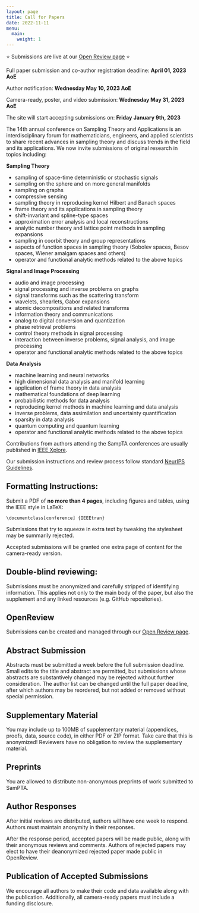 ```yaml
---
layout: page
title: Call for Papers
date: 2022-11-11
menu:
  main:
    weight: 1
---
```


⭐ Submissions are live at our [Open Review page](https://openreview.net/group?id=SampTA/2023/Conference) ⭐

Full paper submission and co-author registration deadline: **April 01, 2023 AoE**

Author notification: **Wednesday May 10, 2023 AoE**

Camera-ready, poster, and video submission: **Wednesday May 31, 2023 AoE**

The site will start accepting submissions on: **Friday** **January 9th, 2023**

The 14th annual conference on Sampling Theory and Applications is an interdisciplinary forum for mathematicians, engineers, and applied scientists to share recent advances in sampling theory and discuss trends in the field and its applications. We now invite submissions of original research in topics including:

**Sampling Theory**

- sampling of space-time deterministic or stochastic signals
- sampling on the sphere and on more general manifolds
- sampling on graphs
- compressive sensing
- sampling theory in reproducing kernel Hilbert and Banach spaces
- frame theory and its applications in sampling theory
- shift-invariant and spline-type spaces
- approximation error analysis and local reconstructions
- analytic number theory and lattice point methods in sampling expansions
- sampling in coorbit theory and group representations
- aspects of function spaces in sampling theory (Sobolev spaces, Besov spaces, Wiener amalgam spaces and others)
- operator and functional analytic methods related to the above topics

**Signal and Image Processing**

- audio and image processing
- signal processing and inverse problems on graphs
- signal transforms such as the scattering transform
- wavelets, shearlets, Gabor expansions
- atomic decompositions and related transforms
- information theory and communications
- analog to digital conversion and quantization
- phase retrieval problems
- control theory methods in signal processing
- interaction between inverse problems, signal analysis, and image processing
- operator and functional analytic methods related to the above topics

**Data Analysis**

- machine learning and neural networks
- high dimensional data analysis and manifold learning
- application of frame theory in data analysis
- mathematical foundations of deep learning
- probabilistic methods for data analysis
- reproducing kernel methods in machine learning and data analysis
- inverse problems, data assimilation and uncertainty quantification
- sparsity in data analysis
- quantum computing and quantum learning
- operator and functional analytic methods related to the above topics

Contributions from authors attending the SampTA conferences are usually published in [IEEE Xplore](https://ieeexplore.ieee.org/Xplore/home.jsp). 

Our submission instructions and review process follow standard [NeurIPS Guidelines](https://neurips.cc/Conferences/2022/CallForPapers).

## Formatting Instructions:

Submit a PDF of **no more than 4 pages**, including figures and tables, using the IEEE style in LaTeX:

```
\documentclass[conference] {IEEEtran}
```

Submissions that try to squeeze in extra text by tweaking the stylesheet may be summarily rejected.

Accepted submissions will be granted one extra page of content for the camera-ready version.

## Double-blind reviewing:

Submissions must be anonymized and carefully stripped of identifying information. This applies not only to the main body of the paper, but also the supplement and any linked resources (e.g. GitHub repositories).

## OpenReview

Submissions can be created and managed through our [Open Review page](https://openreview.net/group?id=SampTA/2023/Conference).

## Abstract Submission

Abstracts must be submitted a week before the full submission deadline. Small edits to the title and abstract are permitted, but submissions whose abstracts are substantively changed may be rejected without further consideration. The author list can be changed until the full paper deadline, after which authors may be reordered, but not added or removed without special permission.

## Supplementary Material

You may include up to 100MB of supplementary material (appendices, proofs, data, source code), in either PDF or ZIP format. Take care that this is anonymized! Reviewers have no obligation to review the supplementary material.

## Preprints

You are allowed to distribute non-anonymous preprints of work submitted to SamPTA.

## Author Responses

After initial reviews are distributed, authors will have one week to respond. Authors must maintain anonymity in their responses.

After the response period, accepted papers will be made public, along with their anonymous reviews and comments. Authors of rejected papers may elect to have their deanonymized rejected paper made public in OpenReview.

## Publication of Accepted Submissions

We encourage all authors to make their code and data available along with the publication. Additionally, all camera-ready papers must include a funding disclosure.
